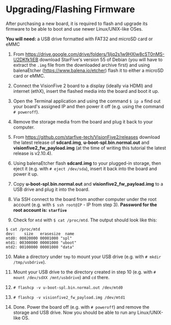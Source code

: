 # Upgrading/Flashing Firmware

After purchasing a new board, it is required to flash and upgrade its firmware to be able to boot and use newer Linux/UNIX-like OSes.

**You will need:** a USB drive formatted with FAT32 and microSD card or eMMC

1. From https://drive.google.com/drive/folders/1jljq2s1w9HXlw8cST0nMS-U2DKfk1iEB download StarFive's version 55 of Debian (you will have to extract the `.img` file from the downloaded archive first) and using balenaEtcher (https://www.balena.io/etcher) flash it to either a microSD card or eMMC.

2. Connect the VisionFive 2 board to a display (ideally via HDMI) and internet (ethX), insert the flashed media into the board and boot it up.

3. Open the Terminal application and using the command `$ ip a` find out your board's assigned IP and then power it off (e.g. using the command `# poweroff`).

4. Remove the storage media from the board and plug it back to your computer.

5. From https://github.com/starfive-tech/VisionFive2/releases download the latest release of **sdcard.img**, **u-boot-spl.bin.normal.out** and **visionfive2_fw_payload.img** (at the time of writing this tutorial the latest release is v2.10.4).

6. Using balenaEtcher flash **sdcard.img** to your plugged-in storage, then eject it (e.g. with `# eject /dev/sda`), insert it back into the board and power it up.

7. Copy **u-boot-spl.bin.normal.out** and **visionfive2_fw_payload.img** to a USB drive and plug it into the board.

8. Via SSH connect to the board from another computer under the root account (e.g. with `$ ssh root@IP` - IP from step 3). **Password for the root account is:** **`starfive`**

9. Check for `mtd` with `$ cat /proc/mtd`. The output should look like this:
```
$ cat /proc/mtd
dev:    size   erasesize  name
mtd0: 00020000 00001000 "spl"
mtd1: 00300000 00001000 "uboot"
mtd2: 00100000 00001000 "data"
```

10. Make a directory under `tmp` to mount your USB drive (e.g. with `# mkdir /tmp/usbdrive`).

11. Mount your USB drive to the directory created in step 10 (e.g. with `# mount /dev/sdXX /mnt/usbdrive`) and `cd` there.

12. `# flashcp -v u-boot-spl.bin.normal.out /dev/mtd0`

12. `# flashcp -v visionfive2_fw_payload.img /dev/mtd1`

13. Done. Power the board off (e.g. with `# poweroff`) and remove the storage and USB drive. Now you should be able to run any Linux/UNIX-like OS.
